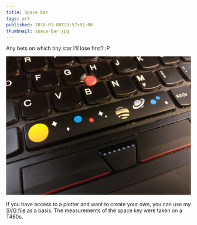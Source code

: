 ```yaml
---
title: Space bar
tags: art
published: 2018-01-08T23:57+01:00
thumbnail: space-bar.jpg
---
```


Any bets on which tiny star I'll lose first? :P

![Space bar on a keyboard, with some tiny stars and planets glued on it](space-bar.jpg)

If you have access to a plotter and want to create your own, you can use my [SVG file](space-bar.svg) as a basis. The measurements of the space key were taken on a T460s.
